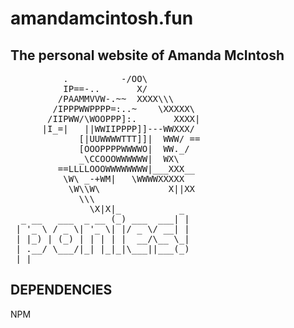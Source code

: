 # amandamcintosh.fun
##  The personal website of Amanda McIntosh
                               
<pre>
          .          -/OO\
          IP==-..       X/
         /PAAMMVVW-.~~  XXXX\\\
        /IPPPWWPPPP=:..~    \XXXXX\
       /IIPWW/\WOOPPP]:.       XXXX|
      |I_=|   ||WWIIPPPP]]---WWXXX/
             [|UUWWWWTTT]]|  WWW/ ==
             [OOOPPPPWWWWO|  WW._/
             _\CCOOOWWWWWW|  WX\
         ==LLLLOOOWWWWWWWW|___XXX__
          \W\ _-+WM|   \WWWWXXXXX
           \W\\W\             X||XX
             \\\
               \X|X|_           _
  _ __   ___  _ __ (_) ___  ___| |
 | '_ \ / _ \| '_ \| |/ _ \/ __| |
 | |_) | (_) | | | | |  __/\__ \_|
 | .__/ \___/|_| |_|_|\___||___(_)
 |_|                              
</pre>
 
 
## DEPENDENCIES
NPM

